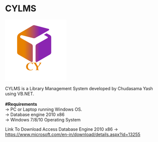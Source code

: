 # CYLMS
 ![CY LOGO](https://github.com/Chudasama-Yash/CYLMS/blob/master/images/logo.png)

CYLMS is a Library Management System developed by Chudasama Yash using VB.NET.
</br></br>
<b>#Requirements</b>
</br>
 -> PC or Laptop running Windows OS. </br>
 -> Database engine 2010 x86 </br>
 -> Windows 7/8/10 Operating System </br>
 
 Link To Download Access Database Engine 2010 x86 -> https://www.microsoft.com/en-in/download/details.aspx?id=13255
     
